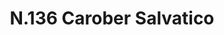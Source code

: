 ---
title: "N.136 Carober Salvatico"
permalink: "/edition/plant136/"
plant-name: "N.136 Carober Salvatico"
plant-number: "136"
plant-xml: "/assets/xml/plant136.xml"
plant-img1: "/assets/img/plant136_verso.jpg"
plant-img2: "/assets/img/plant136.jpg"
plant-title: "N.136 Carober Salvatico"
plant-wfo-link: ""
plant-kew-link: ""
plant-taxon-content: "Cercis Siliquastrum L."
layout: single-xml
---
